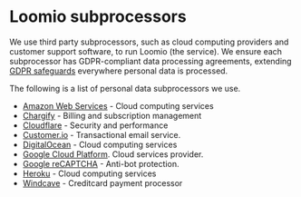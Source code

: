 # Loomio subprocessors

We use third party subprocessors, such as cloud computing providers and customer support software, to run Loomio (the service). We ensure each subprocessor has GDPR-compliant data processing agreements, extending [GDPR safeguards](../regulations/index.md) everywhere personal data is processed.

The following is a list of personal data subprocessors we use.

- [Amazon Web Services](https://aws.amazon.com/compliance/gdpr-center/) - Cloud computing services
- [Chargify](https://help.chargify.com/my-account/gdpr.html) - Billing and subscription management
- [Cloudflare](https://www.cloudflare.com/gdpr/introduction/) - Security and performance
- [Customer.io](https://customer.io/gdpr.html) - Transactional email service.
- [DigitalOcean](https://www.digitalocean.com/security/gdpr/) - Cloud computing services
- [Google Cloud Platform](https://cloud.google.com/security/gdpr/resource-center/). Cloud services provider.
- [Google reCAPTCHA](https://developers.google.com/recaptcha/) - Anti-bot protection.
- [Heroku](https://www.heroku.com/compliance) - Cloud computing services
- [Windcave](https://sec.windcave.com/pxmi3/privacy-policy) - Creditcard payment processor
